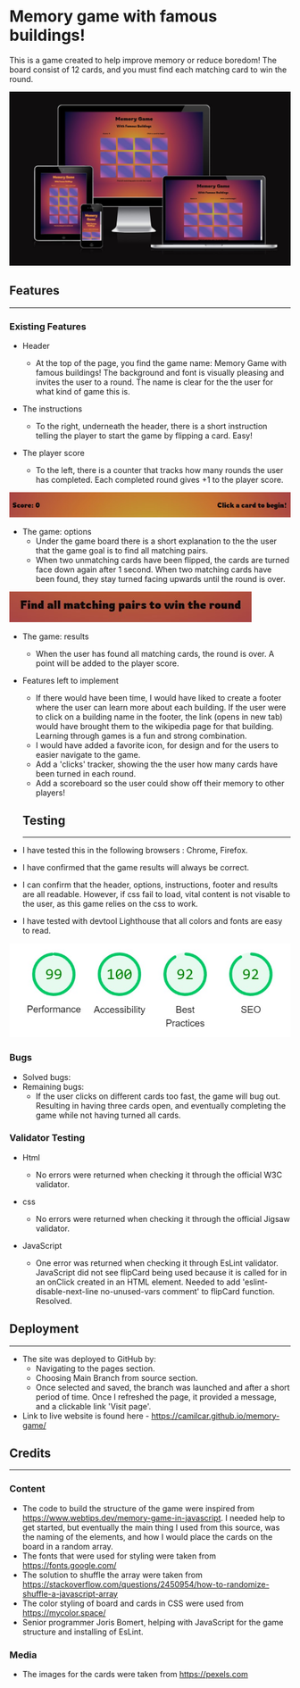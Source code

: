 # Memory game with famous buildings! 

This is a game created to help improve memory or reduce boredom! The board consist of 12 cards, and you must find each matching card to win the round.

![Responsive image](/assets/images/readme_img/ami_responsive.jpg)

## Features
---------------------
### Existing Features
- Header 
    - At the top of the page, you find the game name: Memory Game with famous buildings! The background and font is visually pleasing and invites the user to a round. The name is clear for the the user for what kind of game this is.  

- The instructions
    - To the right, underneath the header, there is a short instruction telling the player to start the game by flipping a card. Easy!  

- The player score
    - To the left, there is a counter that tracks how many rounds the user has completed. Each completed round gives +1 to the player score. 

![Paragraphs top](/assets/images/readme_img/p_1.jpg) 

- The game: options
    - Under the game board there is a short explanation to the the user that the game goal is to find all matching pairs. 
    - When two unmatching cards have been flipped, the cards are turned face down again after 1 second. When two matching cards have been found, they stay turned facing upwards until the round is over.  

![Paragraph bottom](/assets/images/readme_img/p_2.jpg)

- The game: results
    - When the user has found all matching cards, the round is over. A point will be added to the player score.  

- Features left to implement
    - If there would have been time, I would have liked to create a footer where the user can learn more about each building. If the user were to click on a building name in the footer, the link (opens in new tab) would have brought them to the wikipedia page for that building. Learning through games is a fun and strong combination. 
    - I would have added a favorite icon, for design and for the users to easier navigate to the game. 
    - Add a 'clicks' tracker, showing the the user how many cards have been turned in each round.
    - Add a scoreboard so the user could show off their memory to other players!

    ## Testing 
    ------------
- I have tested this in the following browsers : Chrome, Firefox.  

- I have confirmed that the game results will always be correct.  

- I can confirm that the header, options, instructions, footer and results are all readable. However, if css fail to load, vital content is not visable to the user, as this game relies on the css to work.  

- I have tested with devtool Lighthouse that all colors and fonts are easy to read. 

![Lighthouse stats](/assets/images/readme_img/light_house_stats.jpg)

### Bugs

- Solved bugs: 
- Remaining bugs: 
    - If the user clicks on different cards too fast, the game will bug out. Resulting in having three cards open, and eventually completing the game while not having turned all cards. 

### Validator Testing
- Html 
    - No errors were returned when checking it through the official W3C validator.

- css 
    - No errors were returned when checking it through the official Jigsaw validator. 

- JavaScript
    - One error was returned when checking it through EsLint validator. JavaScript did not see flipCard being used because it is called for in an onClick created in an HTML element. Needed to add 'eslint-disable-next-line  no-unused-vars comment' to flipCard function. Resolved.

## Deployment
---------------
- The site was deployed to GitHub by:
    - Navigating to the pages section.
    - Choosing Main Branch from source section.
    - Once selected and saved, the branch was launched and after a short period of time. Once I refreshed the page, it provided a message, and a clickable link 'Visit page'.
- Link to live website is found here - https://camilcar.github.io/memory-game/

## Credits
--------------
### Content
- The code to build the structure of the game were inspired from https://www.webtips.dev/memory-game-in-javascript. I needed help to get started, but eventually the main thing I used from this source, was the naming of the elements, and how I would place the cards on the board in a random array. 
- The fonts that were used for styling were taken from  https://fonts.google.com/ 
- The solution to shuffle the array were taken from https://stackoverflow.com/questions/2450954/how-to-randomize-shuffle-a-javascript-array 
- The color styling of board and cards in CSS were used from https://mycolor.space/
- Senior programmer Joris Bomert, helping with JavaScript for the game structure and installing of EsLint. 

### Media
- The images for the cards were taken from https://pexels.com 



